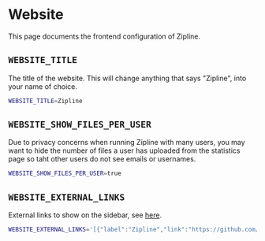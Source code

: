 # Website
This page documents the frontend configuration of Zipline.

## `WEBSITE_TITLE`
The title of the website. This will change anything that says "Zipline", into your name of choice.
```bash
WEBSITE_TITLE=Zipline
```

## `WEBSITE_SHOW_FILES_PER_USER`
Due to privacy concerns when running Zipline with many users, you may want to hide the number of files a user has uploaded from the statistics page so taht other users do not see emails or usernames.
```bash
WEBSITE_SHOW_FILES_PER_USER=true
```

## `WEBSITE_EXTERNAL_LINKS`
External links to show on the sidebar, see [here](/docs/guides/external-links).
```bash
WEBSITE_EXTERNAL_LINKS='[{"label":"Zipline","link":"https://github.com/diced/zipline"}]'
```